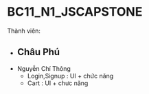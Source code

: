 # BC11_N1_JSCAPSTONE

Thành viên:

-   Châu Phú
    -
-   Nguyễn Chí Thông
    -   Login,Signup : UI + chức năng
    -   Cart : UI + chưc năng
